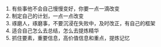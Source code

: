 1. 有些事他不会自己慢慢变好，你要一点一滴改变
2. 制定自己的计划，一点一点改变
3. 琢磨人，琢磨事，不要沉浸在失败中，及时改正，有自己的框架
4. 适合自己怎么去总结，怎么去提炼精华
5. 抓住要素，重要信息，高价值信息和重点，提炼记忆

